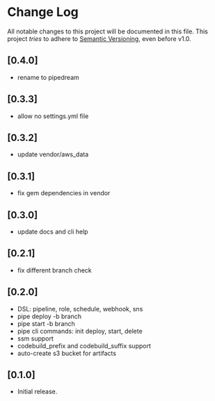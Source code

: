 # Change Log

All notable changes to this project will be documented in this file.
This project *tries* to adhere to [Semantic Versioning](http://semver.org/), even before v1.0.

## [0.4.0]
- rename to pipedream

## [0.3.3]
- allow no settings.yml file

## [0.3.2]
- update vendor/aws_data

## [0.3.1]
- fix gem dependencies in vendor

## [0.3.0]
- update docs and cli help

## [0.2.1]
- fix different branch check

## [0.2.0]
- DSL: pipeline, role, schedule, webhook, sns
- pipe deploy -b branch
- pipe start -b branch
- pipe cli commands: init deploy, start, delete
- ssm support
- codebuild\_prefix and codebuild\_suffix support
- auto-create s3 bucket for artifacts

## [0.1.0]
- Initial release.
